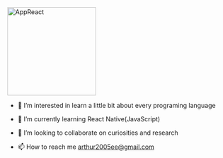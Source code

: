 
<img src="https://github.com/Arthur-byte-code/Arthur-byte-code/assets/152222113/9a47f347-3f65-4b6c-b9f3-831072278292" alt="AppReact" width="200" height="200">


- 👀 I’m interested in learn a little bit about every programing language

  
- 🌱 I’m currently learning React Native(JavaScript)

  
- 💞️ I’m looking to collaborate on curiosities and research

  
- 📫 How to reach me arthur2005ee@gmail.com



<!---
Arthur-byte-code/Arthur-byte-code is a ✨ special ✨ repository because its `README.md` (this file) appears on your GitHub profile.
You can click the Preview link to take a look at your changes.
--->
